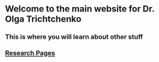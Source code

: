 
# Welcome to the main website for Dr. Olga Trichtchenko

## This is where you will learn about other stuff
## [Research Pages](otrich.gitbug.io/research)
